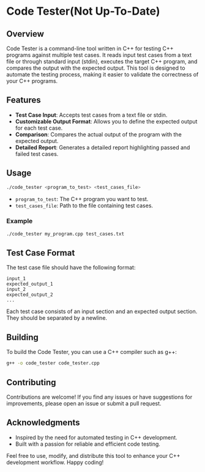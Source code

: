 # Code Tester(Not Up-To-Date)

## Overview

Code Tester is a command-line tool written in C++ for testing C++ programs against multiple test cases. It reads input test cases from a text file or through standard input (stdin), executes the target C++ program, and compares the output with the expected output. This tool is designed to automate the testing process, making it easier to validate the correctness of your C++ programs.

## Features

- **Test Case Input**: Accepts test cases from a text file or stdin.
- **Customizable Output Format**: Allows you to define the expected output for each test case.
- **Comparison**: Compares the actual output of the program with the expected output.
- **Detailed Report**: Generates a detailed report highlighting passed and failed test cases.

## Usage

```bash
./code_tester <program_to_test> <test_cases_file>
```

- `program_to_test`: The C++ program you want to test.
- `test_cases_file`: Path to the file containing test cases.

### Example

```bash
./code_tester my_program.cpp test_cases.txt
```

## Test Case Format

The test case file should have the following format:

```
input_1
expected_output_1
input_2
expected_output_2
...
```

Each test case consists of an input section and an expected output section. They should be separated by a newline.

## Building

To build the Code Tester, you can use a C++ compiler such as g++:

```bash
g++ -o code_tester code_tester.cpp
```

## Contributing

Contributions are welcome! If you find any issues or have suggestions for improvements, please open an issue or submit a pull request.

## Acknowledgments

- Inspired by the need for automated testing in C++ development.
- Built with a passion for reliable and efficient code testing.

Feel free to use, modify, and distribute this tool to enhance your C++ development workflow. Happy coding!
